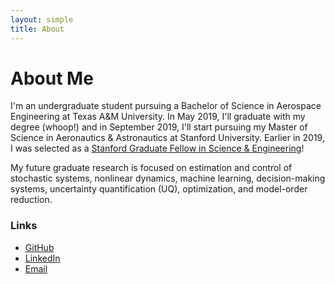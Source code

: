 ```yaml
---
layout: simple
title: About
---
```


# About Me
I'm an undergraduate student pursuing a Bachelor of Science in Aerospace Engineering at Texas A&M University. In May 2019, I'll graduate with my degree (whoop!) and in September 2019, I'll start pursuing my Master of Science in Aeronautics & Astronautics at Stanford University. Earlier in 2019, I was selected as a [Stanford Graduate Fellow in Science & Engineering](https://vpge.stanford.edu/fellowships-funding/sgf/details)!

My future graduate research is focused on estimation and control of stochastic systems, nonlinear dynamics, machine learning, decision-making systems, uncertainty quantification (UQ), optimization, and model-order reduction.

### Links

- [GitHub](https://github.com/rbalexander)
- [LinkedIn](https://www.linkedin.com/in/r-b-alexander/)
- [Email](/contact)

